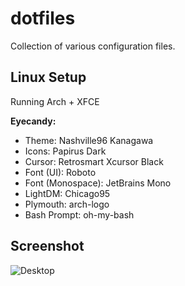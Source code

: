 # dotfiles

Collection of various configuration files.

## Linux Setup
Running Arch + XFCE

**Eyecandy:**

- Theme: Nashville96 Kanagawa
- Icons: Papirus Dark
- Cursor: Retrosmart Xcursor Black
- Font (UI): Roboto
- Font (Monospace): JetBrains Mono
- LightDM: Chicago95
- Plymouth: arch-logo
- Bash Prompt: oh-my-bash


## Screenshot
![Desktop](https://raw.githubusercontent.com/varcharfoobar/dotfiles/master/linux.png)

<!---
this change was made in github spaces :)
-->